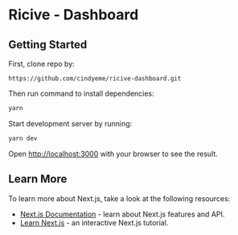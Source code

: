 #  Ricive - Dashboard

## Getting Started

First, clone repo by:

`https://github.com/cindyeme/ricive-dashboard.git`

Then run command to install dependencies:

```bash
yarn
```

Start development server by running:

```bash
yarn dev
```

Open [http://localhost:3000](http://localhost:3000) with your browser to see the result.


## Learn More

To learn more about Next.js, take a look at the following resources:

- [Next.js Documentation](https://nextjs.org/docs) - learn about Next.js features and API.
- [Learn Next.js](https://nextjs.org/learn) - an interactive Next.js tutorial.